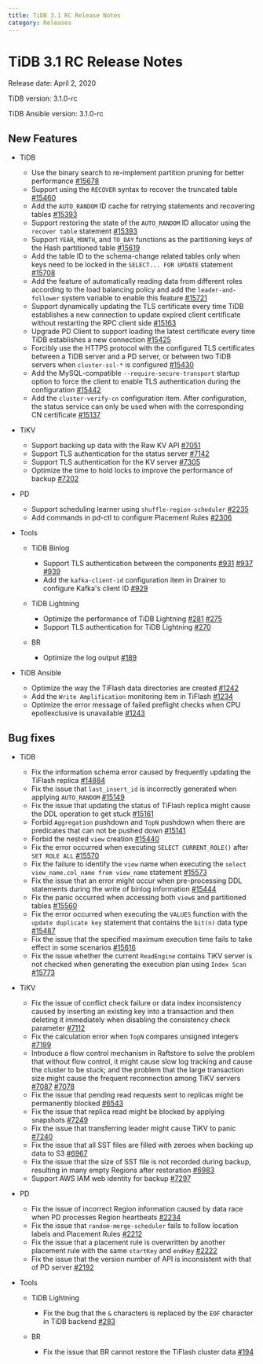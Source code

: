 ```yaml
---
title: TiDB 3.1 RC Release Notes
category: Releases
---
```


# TiDB 3.1 RC Release Notes

Release date: April 2, 2020

TiDB version: 3.1.0-rc

TiDB Ansible version: 3.1.0-rc

## New Features

+ TiDB

    - Use the binary search to re-implement partition pruning for better performance [#15678](https://github.com/pingcap/tidb/pull/15678)
    - Support using the `RECOVER` syntax to recover the truncated table [#15460](https://github.com/pingcap/tidb/pull/15460)
    - Add the `AUTO_RANDOM` ID cache for retrying statements and recovering tables [#15393](https://github.com/pingcap/tidb/pull/15393)
    - Support restoring the state of the `AUTO_RANDOM` ID allocator using the `recover table` statement [#15393](https://github.com/pingcap/tidb/pull/15393)
    - Support `YEAR`, `MONTH`, and `TO_DAY` functions as the partitioning keys of the Hash partitioned table [#15619](https://github.com/pingcap/tidb/pull/15619)
    - Add the table ID to the schema-change related tables only when keys need to be locked in the `SELECT... FOR UPDATE` statement [#15708](https://github.com/pingcap/tidb/pull/15708)
    - Add the feature of automatically reading data from different roles according to the load balancing policy and add the `leader-and-follower` system variable to enable this feature [#15721](https://github.com/pingcap/tidb/pull/15721)
    - Support dynamically updating the TLS certificate every time TiDB establishes a new connection to update expired client certificate without restarting the RPC client side [#15163](https://github.com/pingcap/tidb/pull/15163)
    - Upgrade PD Client to support loading the latest certificate every time TiDB establishes a new connection [#15425](https://github.com/pingcap/tidb/pull/15425)
    - Forcibly use the HTTPS protocol with the configured TLS certificates between a TiDB server and a PD server, or between two TiDB servers when `cluster-ssl-*` is configured [#15430](https://github.com/pingcap/tidb/pull/15430)
    - Add the MySQL-compatible `--require-secure-transport` startup option to force the client to enable TLS authentication during the configuration [#15442](https://github.com/pingcap/tidb/pull/15442)
    - Add the `cluster-verify-cn` configuration item. After configuration, the status service can only be used when with the corresponding CN certificate [#15137](https://github.com/pingcap/tidb/pull/15137)

+ TiKV

    - Support backing up data with the Raw KV API [#7051](https://github.com/tikv/tikv/pull/7051)
    - Support TLS authentication for the status server [#7142](https://github.com/tikv/tikv/pull/7142)
    - Support TLS authentication for the KV server [#7305](https://github.com/tikv/tikv/pull/7305)
    - Optimize the time to hold locks to improve the performance of backup [#7202](https://github.com/tikv/tikv/pull/7202)

+ PD

    - Support scheduling learner using `shuffle-region-scheduler` [#2235](https://github.com/pingcap/pd/pull/2235)
    - Add commands in pd-ctl to configure Placement Rules [#2306](https://github.com/pingcap/pd/pull/2306)

+ Tools

    - TiDB Binlog

        * Support TLS authentication between the components [#931](https://github.com/pingcap/tidb-binlog/pull/931) [#937](https://github.com/pingcap/tidb-binlog/pull/937) [#939](https://github.com/pingcap/tidb-binlog/pull/939)
        * Add the `kafka-client-id` configuration item in Drainer to configure Kafka's client ID [#929](https://github.com/pingcap/tidb-binlog/pull/929)

    - TiDB Lightning

        * Optimize the performance of TiDB Lightning [#281](https://github.com/pingcap/tidb-lightning/pull/281) [#275](https://github.com/pingcap/tidb-lightning/pull/275)
        * Support TLS authentication for TiDB Lightning [#270](https://github.com/pingcap/tidb-lightning/pull/270)

    - BR

        * Optimize the log output [#189](https://github.com/pingcap/br/pull/189)

+ TiDB Ansible

    - Optimize the way the TiFlash data directories are created [#1242](https://github.com/pingcap/tidb-ansible/pull/1242)
    - Add the `Write Amplification` monitoring item in TiFlash [#1234](https://github.com/pingcap/tidb-ansible/pull/1234)
    - Optimize the error message of failed preflight checks when CPU epollexclusive is unavailable [#1243](https://github.com/pingcap/tidb-ansible/pull/1243)

## Bug fixes

+ TiDB

    - Fix the information schema error caused by frequently updating the TiFlash replica [#14884](https://github.com/pingcap/tidb/pull/14884)
    - Fix the issue that `last_insert_id` is incorrectly generated when applying `AUTO_RANDOM` [#15149](https://github.com/pingcap/tidb/pull/15149)
    - Fix the issue that updating the status of TiFlash replica might cause the DDL operation to get stuck [#15161](https://github.com/pingcap/tidb/pull/15161)
    - Forbid `Aggregation` pushdown and `TopN` pushdown when there are predicates that can not be pushed down [#15141](https://github.com/pingcap/tidb/pull/15141)
    - Forbid the nested `view` creation [#15440](https://github.com/pingcap/tidb/pull/15440)
    - Fix the error occurred when executing `SELECT CURRENT_ROLE()` after `SET ROLE ALL` [#15570](https://github.com/pingcap/tidb/pull/15570)
    - Fix the failure to identify the `view` name when executing the `select view_name.col_name from view_name` statement [#15573](https://github.com/pingcap/tidb/pull/15573)
    - Fix the issue that an error might occur when pre-processing DDL statements during the write of binlog information [#15444](https://github.com/pingcap/tidb/pull/15444)
    - Fix the panic occurred when accessing both `view`s and partitioned tables [#15560](https://github.com/pingcap/tidb/pull/15560)
    - Fix the error occurred when executing the `VALUES` function with the `update duplicate key` statement that contains the `bit(n)` data type [#15487](https://github.com/pingcap/tidb/pull/15487)
    - Fix the issue that the specified maximum execution time fails to take effect in some scenarios [#15616](https://github.com/pingcap/tidb/pull/15616)
    - Fix the issue whether the current `ReadEngine` contains TiKV server is not checked when generating the execution plan using `Index Scan` [#15773](https://github.com/pingcap/tidb/pull/15773)

+ TiKV

    - Fix the issue of conflict check failure or data index inconsistency caused by inserting an existing key into a transaction and then deleting it immediately when disabling the consistency check parameter [#7112](https://github.com/tikv/tikv/pull/7112)
    - Fix the calculation error when `TopN` compares unsigned integers [#7199](https://github.com/tikv/tikv/pull/7199)
    - Introduce a flow control mechanism in Raftstore to solve the problem that without flow control, it might cause slow log tracking and cause the cluster to be stuck; and the problem that the large transaction size might cause the frequent reconnection among TiKV servers [#7087](https://github.com/tikv/tikv/pull/7087) [#7078](https://github.com/tikv/tikv/pull/7078)
    - Fix the issue that pending read requests sent to replicas might be permanently blocked [#6543](https://github.com/tikv/tikv/pull/6543)
    - Fix the issue that replica read might be blocked by applying snapshots [#7249](https://github.com/tikv/tikv/pull/7249)
    - Fix the issue that transferring leader might cause TiKV to panic [#7240](https://github.com/tikv/tikv/pull/7240)
    - Fix the issue that all SST files are filled with zeroes when backing up data to S3 [#6967](https://github.com/tikv/tikv/pull/6967)
    - Fix the issue that the size of SST file is not recorded during backup, resulting in many empty Regions after restoration [#6983](https://github.com/tikv/tikv/pull/6983)
    - Support AWS IAM web identity for backup [#7297](https://github.com/tikv/tikv/pull/7297)

+ PD

    - Fix the issue of incorrect Region information caused by data race when PD processes Region heartbeats [#2234](https://github.com/pingcap/pd/pull/2234)
    - Fix the issue that `random-merge-scheduler` fails to follow location labels and Placement Rules [#2212](https://github.com/pingcap/pd/pull/2221)
    - Fix the issue that a placement rule is overwritten by another placement rule with the same `startKey` and `endKey` [#2222](https://github.com/pingcap/pd/pull/2222)
    - Fix the issue that the version number of API is inconsistent with that of PD server [#2192](https://github.com/pingcap/pd/pull/2192)

+ Tools

    - TiDB Lightning

        * Fix the bug that the `&` characters is replaced by the `EOF` character in TiDB backend [#283](https://github.com/pingcap/tidb-lightning/pull/283)

    - BR

        * Fix the issue that BR cannot restore the TiFlash cluster data [#194](https://github.com/pingcap/br/pull/194)
